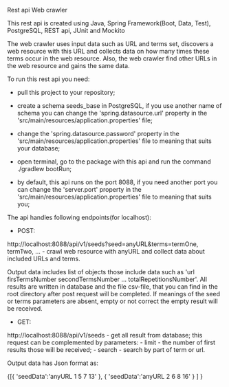 Rest api Web crawler

This rest api is created using Java, Spring Framework(Boot, Data, Test), PostgreSQL, REST api, JUnit and Mockito

The web crawler uses input data such as URL and terms set, discovers a web resource with this URL and collects data on how many times these terms occur in the web resource. Also, the web crawler find other URLs in the web resource and gains the same data.   

To run this rest api you need:
- pull this project to your repository;

- create a schema seeds_base in PostgreSQL, if you use another name of schema you can change the 'spring.datasource.url' property in the 'src/main/resources/application.properties' file;

- change the 'spring.datasource.password' property in the 'src/main/resources/application.properties' file to meaning that suits your database;

- open terminal, go to the package with this api and run the command ./gradlew bootRun;

- by default, this api runs on the port 8088, if you need another port you can change the 'server.port' property in the 'src/main/resources/application.properties' file to meaning that suits you;

The api handles following endpoints(for localhost):

- POST:

http://localhost:8088/api/v1/seeds?seed=anyURL&terms=termOne, termTwo, ... - crawl web resource with anyURL and collect data about included URLs and terms.

Output data includes list of objects those include data such as 'url firsTermsNumber secondTermsNumber ... totalRepetitionsNumber'. 
All results are written in database and the file csv-file, that you can find in the root directory after post request will be completed.
If meanings of the seed or terms parameters are absent, empty or not correct the empty result will be received.

- GET:

http://localhost:8088/api/v1/seeds - get all result from database; this request can be complemented by parameters:
    - limit - the number of first results those will be received;
    - search - search by  part of term or url.

Output data has Json format as:

{[{
'seedData':'anyURL 1 5 7 13'
},
{
'seedData':'anyURL 2 6 8 16'
}
]
}